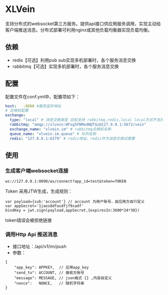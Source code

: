 # XLVein

支持分布式的websocket第三方服务。提供api接口供应用服务调用，实现主动给客户端推送消息。分布式部署可利用nginx或其他负载均衡器实现负载均衡。

## 依赖
- redis【可选】利用pub sub实现多机部署时，各个服务消息交换
- rabbitmq【可选】实现多机部署时，各个服务消息交换

## 配置
配置文件在conf.yml中，配置项如下：
```yaml
host:   :8080 #服务监听地址
# 交换机配置
exchange:
  type: "local" # 消息交换类型 目前支持 rabbitmq,redis,local local方式不支持分布式部署
  rabbitmq: "amqp://xlvein:WFxg5FNMedN@T$z@127.0.0.1:5672/vein"
  exchange_name: "xlvein.im" # rabbitmq交换机名称
  queue_name: "xlvein.im.queue" # 队列名称
  redis: "127.0.0.1:6379" # redis地址，redis作为消息交换试需要
```

## 使用

### 生成客户端websocket连接
```
ws://127.0.0.1:8090/ws/connect?app_id=test&token=TOKEN
```
Token 采用JTW生成，生成规则：
```
var payload={sub:'account'} // account 为用户账号，由应用方自行定义
var appSecret='1jaos8dfasdfjf9sadf'
bindKey = jwt.sign(payload,appSecret,{expiresIn:3600*24*30})
```
token错误会被拒绝链接

### 调用Http Api 推送消息
- 接口地址：/api/v1/im/push
- 参数：
```
{
    "app_key": APPKEY,  // 应用app_key
    "send_to": ACCOUNT, // 接收方账号
    "message": MESSAGE, // json格式 {} ,内容自定义
	"nonce":   NONCE,   // 随机字符串
}
```

